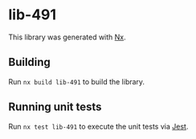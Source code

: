# lib-491

This library was generated with [Nx](https://nx.dev).

## Building

Run `nx build lib-491` to build the library.

## Running unit tests

Run `nx test lib-491` to execute the unit tests via [Jest](https://jestjs.io).
